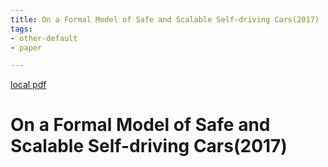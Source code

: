 ```yaml
---
title: On a Formal Model of Safe and Scalable Self-driving Cars(2017)
tags:
- other-default
- paper

---
```


[local pdf](../../../pdfs/2017-On%20a%20Formal%20Model%20of%20Safe%20and%20Scalable%20Self-driving%20Cars.pdf)

# On a Formal Model of Safe and Scalable Self-driving Cars(2017)
